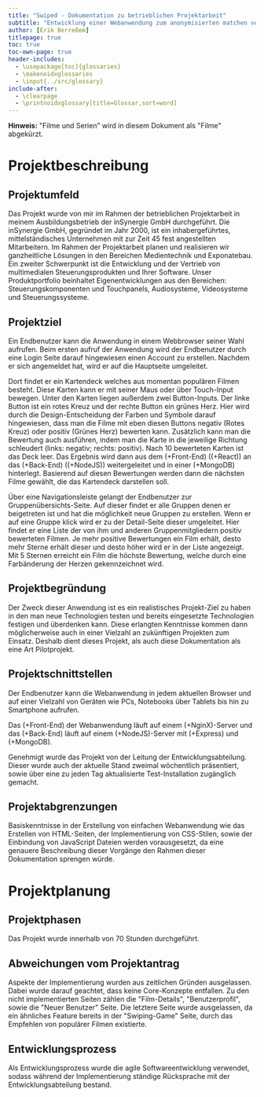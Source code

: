 ```yaml
---
title: "Swiped - Dokumentation zu betrieblichen Projektarbeit"
subtitle: "Entwicklung einer Webanwendung zum anonymisierten matchen von Filmen und Serien in Gruppen von Benutzern."
author: [Erik Berreßem]
titlepage: true
toc: true
toc-own-page: true
header-includes:
  - \usepackage[toc]{glossaries}
  - \makenoidxglossaries
  - \input{../src/glossary}
include-after:
  - \clearpage
  - \printnoidxglossary[title=Glossar,sort=word]
---
```


**Hinweis:** "Filme und Serien" wird in diesem Dokument als "Filme" abgekürzt.

# Projektbeschreibung

## Projektumfeld

Das Projekt wurde von mir im Rahmen der betrieblichen Projektarbeit in meinem Ausbildungsbetrieb der inSynergie GmbH durchgeführt. Die inSynergie GmbH, gegründet im Jahr 2000, ist ein inhabergeführtes, mittelständisches Unternehmen mit zur Zeit 45 fest angestellten Mitarbeitern. Im Rahmen der Projektarbeit planen und realisieren wir ganzheitliche Lösungen in den Bereichen Medientechnik und Exponatebau. Ein zweiter Schwerpunkt ist die Entwicklung und der Vertrieb von multimedialen Steuerungsprodukten und Ihrer Software. Unser Produktportfolio beinhaltet Eigenentwicklungen aus den Bereichen: Steuerungskomponenten und Touchpanels, Audiosysteme, Videosysteme und Steuerungssysteme.

## Projektziel

Ein Endbenutzer kann die Anwendung in einem Webbrowser seiner Wahl aufrufen. Beim ersten aufruf der Anwendung wird der Endbenutzer durch eine Login Seite darauf hingewiesen einen Account zu erstellen. Nachdem er sich angemeldet hat, wird er auf die Hauptseite umgeleitet.

Dort findet er ein Kartendeck welches aus momentan populären Filmen besteht. Diese Karten kann er mit seiner Maus oder über Touch-Input bewegen. Unter den Karten liegen außerdem zwei Button-Inputs. Der linke Button ist ein rotes Kreuz und der rechte Button ein grünes Herz. Hier wird durch die Design-Entscheidung der Farben und Symbole darauf hingewiesen, dass man die Filme mit eben diesen Buttons negativ (Rotes Kreuz) oder positiv (Grünes Herz) bewerten kann. Zusätzlich kann man die Bewertung auch ausführen, indem man die Karte in die jeweilige Richtung schleudert (links: negativ; rechts: positiv). Nach 10 bewerteten Karten ist das Deck leer. Das Ergebnis wird dann aus dem (+Front-End) ((+React)) an das (+Back-End) ((+NodeJS)) weitergeleitet und in einer (+MongoDB) hinterlegt. Basierend auf diesen Bewertungen werden dann die nächsten Filme gewählt, die das Kartendeck darstellen soll.

Über eine Navigationsleiste gelangt der Endbenutzer zur Gruppenübersichts-Seite. Auf dieser findet er alle Gruppen denen er beigetreten ist und hat die möglichkeit neue Gruppen zu erstellen. Wenn er auf eine Gruppe klick wird er zu der Detail-Seite dieser umgeleitet. Hier findet er eine Liste der von ihm und anderen Gruppenmitgliedern positiv bewerteten Filmen. Je mehr positive Bewertungen ein Film erhält, desto mehr Sterne erhält dieser und desto höher wird er in der Liste angezeigt. Mit 5 Sternen erreicht ein Film die höchste Bewertung, welche durch eine Farbänderung der Herzen gekennzeichnet wird.

## Projektbegründung

Der Zweck dieser Anwendung ist es ein realistisches Projekt-Ziel zu haben in den man neue Technologien testen und bereits eingesetzte Technologien festigen und überdenken kann. Diese erlangten Kenntnisse kommen dann möglicherweise auch in einer Vielzahl an zukünftigen Projekten zum Einsatz. Deshalb dient dieses Projekt, als auch diese Dokumentation als eine Art Pilotprojekt.

## Projektschnittstellen

Der Endbenutzer kann die Webanwendung in jedem aktuellen Browser und auf einer Vielzahl von Geräten wie PCs, Notebooks über Tablets bis hin zu Smartphone aufrufen.

Das (+Front-End) der Webanwendung läuft auf einem (+NginX)-Server und das (+Back-End) läuft auf einem (+NodeJS)-Server mit (+Express) und (+MongoDB).

Genehmigt wurde das Projekt von der Leitung der Entwicklungsabteilung. Dieser wurde auch der aktuelle Stand zweimal wöchentlich präsentiert, sowie über eine zu jeden Tag aktualisierte Test-Installation zugänglich gemacht.

## Projektabgrenzungen

Basiskenntnisse in der Erstellung von einfachen Webanwendung wie das Erstellen von HTML-Seiten, der Implementierung von CSS-Stilen, sowie der Einbindung von JavaScript Dateien werden vorausgesetzt, da eine genauere Beschreibung dieser Vorgänge den Rahmen dieser Dokumentation sprengen würde.

# Projektplanung

## Projektphasen

Das Projekt wurde innerhalb von 70 Stunden durchgeführt.

<!-- TODO Zeitplanungs Diagram? -->

## Abweichungen vom Projektantrag

Aspekte der Implementierung wurden aus zeitlichen Gründen ausgelassen. Dabei wurde darauf geachtet, dass keine Core-Konzepte entfallen. Zu den nicht implementierten Seiten zählen die "Film-Details", "Benutzerprofil", sowie die "Neuer Benutzer" Seite. Die letztere Seite wurde ausgelassen, da ein ähnliches Feature bereits in der "Swiping-Game" Seite, durch das Empfehlen von populärer Filmen existierte.

## Entwicklungsprozess

Als Entwicklungsprozess wurde die agile Softwareentwicklung verwendet, sodass während der Implementierung ständige Rücksprache mit der Entwicklungsabteilung bestand.

